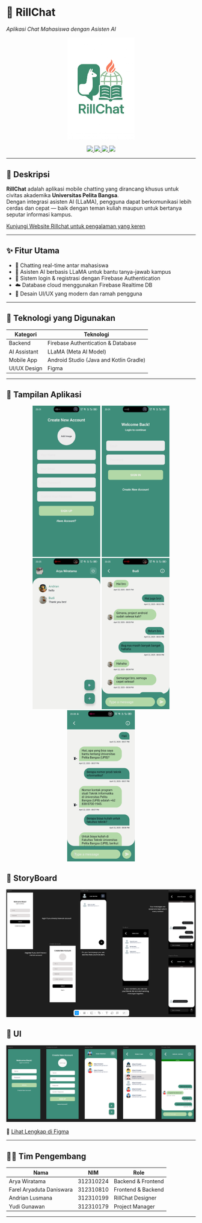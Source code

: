 # 📱 RillChat  
_Aplikasi Chat Mahasiswa dengan Asisten AI_

<p align="center">
  <img src="/ss/rill-chat-1.png" alt="Logo RillChat" width="180">
</p>

<p align="center">
  <a href="https://developer.android.com/studio">
    <img src="https://img.shields.io/badge/Built%20With-Android%20Studio-brightgreen.svg?style=flat-square&logo=android" />
  </a>
  <a href="https://firebase.google.com/">
    <img src="https://img.shields.io/badge/Backend-Firebase-ffca28?style=flat-square&logo=firebase" />
  </a>
  <a href="https://ai.meta.com/llama/">
    <img src="https://img.shields.io/badge/AI%20Model-LLaMA-blueviolet?style=flat-square" />
  </a>
  <a href="https://www.figma.com/design/6YdAhqK75cbOjaqPd6lkv5/UI-RILLCHAT?node-id=1-4">
    <img src="https://img.shields.io/badge/UI%2FUX-Figma-blue?style=flat-square&logo=figma" />
  </a>
</p>

---

## 📌 Deskripsi

**RillChat** adalah aplikasi mobile chatting yang dirancang khusus untuk civitas akademika **Universitas Pelita Bangsa**.  
Dengan integrasi asisten AI (LLaMA), pengguna dapat berkomunikasi lebih cerdas dan cepat — baik dengan teman kuliah maupun untuk bertanya seputar informasi kampus.

[Kunjungi Website Rillchat untuk pengalaman yang keren](https://rillchat-apps.vercel.app/)

---

## ✨ Fitur Utama

- 💬 Chatting real-time antar mahasiswa
- 🤖 Asisten AI berbasis LLaMA untuk bantu tanya-jawab kampus
- 🔐 Sistem login & registrasi dengan Firebase Authentication
- ☁️ Database cloud menggunakan Firebase Realtime DB
- 🎨 Desain UI/UX yang modern dan ramah pengguna

---

## 🧪 Teknologi yang Digunakan

| Kategori       | Teknologi                          |
|----------------|-------------------------------------|
| Backend        | Firebase Authentication & Database |
| AI Assistant   | LLaMA (Meta AI Model)              |
| Mobile App     | Android Studio (Java and Kotlin Gradle) |
| UI/UX Design   | Figma                              |

---

## 📸 Tampilan Aplikasi

<p align="center">
  <img src="/ss/CreateAccount-Andro.jpg" width="180" alt="Create Account">
  <img src="/ss/SignIn-Andro.jpg" width="180" alt="Sign In">
  <img src="/ss/MainScreen-Andro.jpg" width="180" alt="Main Screen">
  <img src="/ss/ChatWithOther-Andro.jpg" width="180" alt="Chat Screen">
  <img src="/ss/AssitenAI-Andro.jpg" width="180" alt="AI Assistant">
</p>

## 📖 StoryBoard 
<p align="center">
    <img src="/ss/StoryBoard-1.png" alt="RIllChat StoryBoard">
<p>

## 📖 UI 
<p align="center">
    <img src="/ss/ui-rillchat.png" alt="RIllChat uI">
<p>

🎨 [Lihat Lengkap di Figma](https://www.figma.com/design/6YdAhqK75cbOjaqPd6lkv5/UI-RILLCHAT?node-id=1-4)

---

## 👨‍💻 Tim Pengembang

| Nama                         | NIM           | Role |
|------------------------------|---------------|----- |
| Arya Wiratama                | 312310224     | Backend & Frontend |
| Farel Aryaduta Daniswara     | 312310810     | Frontend & Backend | 
| Andrian Lusmana              | 312310199     | RillChat Designer |
| Yudi Gunawan                 | 312310179     | Project Manager |

---

